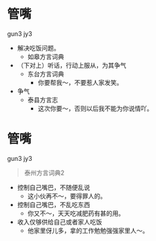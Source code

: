 # 管嘴
gun3 jy3
+ 解决吃饭问题。
  * 如皋方言词典
+ （下对上）听话，行动上服从，为其争气
  * 东台方言词典
    - 你要帮我～，不要惹人家发笑。
+ 争气
  * 泰县方言志
    - 这次你要～，否则以后我不能为你说情吖。


# 管嘴
gun3 jy3
> 泰州方言词典2
- 控制自己嘴巴，不随便乱说
  - 这小伙再不～，要得罪人的。
- 控制自己嘴巴，不乱吃东西
  - 你又不～，天天吃减肥药有甚的用。
- 收入仅够供给自己或者家人吃饭
  - 他家里伢儿多，拿的工作勉勉强强家里人～。